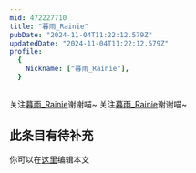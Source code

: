 ```yaml
---
mid: 472227710
title: "暮雨_Rainie"
pubDate: "2024-11-04T11:22:12.579Z"
updatedDate: "2024-11-04T11:22:12.579Z"
profile:
  {
    Nickname: ["暮雨_Rainie"],
  }
---
```


关注[暮雨_Rainie](https://space.bilibili.com/472227710)谢谢喵~ 关注[暮雨_Rainie](https://space.bilibili.com/472227710)谢谢喵~

## 此条目有待补充
你可以在[这里](https://github.com/Yuhanawa/VTuber.ICU-Content/edit/master/v/暮雨_Rainie/index.md)编辑本文
